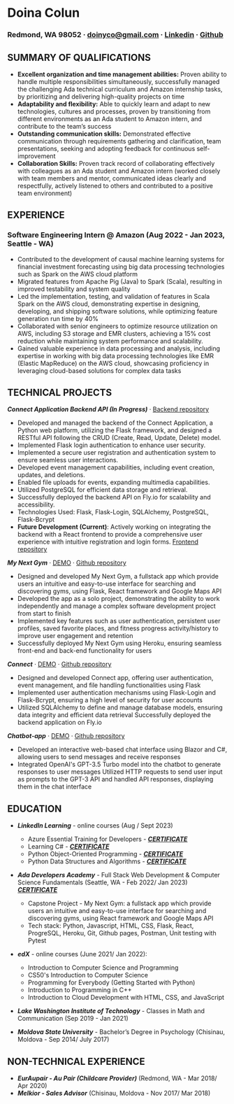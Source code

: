 # Doina Colun
### Redmond, WA 98052 · doinyco@gmail.com · [Linkedin](https://www.linkedin.com/in/doina-colun-97230a216/) · [Github](https://github.com/doinyco)

## SUMMARY OF QUALIFICATIONS
- **Excellent organization and time management abilities:** Proven ability to handle multiple responsibilities simultaneously, successfully managed the challenging Ada technical curriculum and Amazon internship tasks, by prioritizing and delivering high-quality projects on time
- **Adaptability and flexibility:** Able to quickly learn and adapt to new technologies, cultures and processes, proven by transitioning from different environments as an Ada student to Amazon intern, and contribute to the team’s success
- **Outstanding communication skills:** Demonstrated effective communication through requirements gathering and clarification, team presentations, seeking and adopting feedback for continuous self-improvement
- **Collaboration Skills:** Proven track record of collaborating effectively with colleagues as an Ada student and Amazon intern (worked closely with team members and mentor, communicated ideas clearly and respectfully, actively listened to others and contributed to a positive team environment)

## EXPERIENCE

### Software Engineering Intern @ Amazon (Aug 2022 - Jan 2023, Seattle - WA)
- Contributed to the development of causal machine learning systems for financial investment forecasting using big data processing technologies such as Spark on the AWS cloud platform
- Migrated features from Apache Pig (Java) to Spark (Scala), resulting in improved testability and system quality
- Led the implementation, testing, and validation of features in Scala Spark on the AWS cloud, demonstrating expertise in designing, developing, and shipping software solutions, while optimizing feature generation run time by 40%
- Collaborated with senior engineers to optimize resource utilization on AWS, including S3 storage and EMR clusters, achieving a 15% cost reduction while maintaining system performance and scalability.
- Gained valuable experience in data processing and analysis, including expertise in working with big data processing technologies like EMR (Elastic MapReduce) on the AWS cloud, showcasing proficiency in leveraging cloud-based solutions for complex data tasks


## TECHNICAL PROJECTS

***Connect Application Backend API (In Progress)*** · [Backend repository](https://github.com/doinyco/connect-application-backend)
* Developed and managed the backend of the Connect Application, a Python web platform, utilizing the Flask framework, and designed a RESTful API following the CRUD (Create, Read, Update, Delete) model.
* Implemented Flask login authentication to enhance user security.
* Implemented a secure user registration and authentication system to ensure seamless user interactions.
* Developed event management capabilities, including event creation, updates, and deletions.
* Enabled file uploads for events, expanding multimedia capabilities.
* Utilized PostgreSQL for efficient data storage and retrieval.
* Successfully deployed the backend API on Fly.io for scalability and accessibility.
* Technologies Used: Flask, Flask-Login, SQLAlchemy, PostgreSQL, Flask-Bcrypt
* **Future Development (Current)**: Actively working on integrating the backend with a React frontend to provide a comprehensive user experience with intuitive registration and login forms. [Frontend repository](https://github.com/doinyco/connect-application-frontend)

***My Next Gym*** · [DEMO](https://www.youtube.com/watch?v=VFmsh5oNHYA) · [Github repository](https://github.com/doinyco/Backend-next-gym)
- Designed and developed My Next Gym, a fullstack app which provide users an intuitive and easy-to-use interface for
searching and discovering gyms, using Flask, React framework and Google Maps API
- Developed the app as a solo project, demonstrating the ability to work independently and manage a complex software
development project from start to finish
- Implemented key features such as user authentication, persistent user profiles, saved favorite places, and fitness progress
activity/history to improve user engagement and retention
- Successfully deployed My Next Gym using Heroku, ensuring seamless front-end and back-end functionality for users

***Connect*** · [DEMO](https://www.youtube.com/watch?v=Kvo4XRs--YE) · [Github repository](https://github.com/doinyco/connect-application-backend)
- Designed and developed Connect app,  offering user authentication, event management, and file handling functionalities using Flask
- Implemented user authentication mechanisms using Flask-Login and Flask-Bcrypt, ensuring a high level of security for user accounts
- Utilized SQLAlchemy to define and manage database models, ensuring data integrity and efficient data retrieval
Successfully deployed the backend application on Fly.io 

***Chatbot-app*** · [DEMO](https://www.youtube.com/watch?v=GIxmI2cO_YU) · [Github repository](https://github.com/doinyco/chatbot_application)
- Developed an interactive web-based chat interface using Blazor and C#, allowing users to send messages and receive responses 
- Integrated OpenAI's GPT-3.5 Turbo model into the chatbot to generate responses to user messages
Utilized HTTP requests to send user input as prompts to the GPT-3 API and handled API responses, displaying them in the chat interface


## EDUCATION
- ***LinkedIn Learning*** - online courses (Aug / Sept 2023)
  - Azure Essential Training for Developers - ***[CERTIFICATE](https://www.docdroid.net/H4REDAb/certificateofcompletion-azure-essential-training-for-developers-pdf)***
  - Learning C# - ***[CERTIFICATE](https://www.docdroid.net/dlXBygc/certificateofcompletion-learning-c-pdf)***
  - Python Object-Oriented Programming - ***[CERTIFICATE](https://www.docdroid.net/GzKh3pm/certificateofcompletion-python-objectoriented-programming-2-pdf)***
  - Python Data Structures and Algorithms - ***[CERTIFICATE](https://www.docdroid.net/TdUS7fj/certificateofcompletion-python-data-structures-and-algorithms-pdf)***
  
- ***Ada Developers Academy*** - Full Stack Web Development & Computer Science Fundamentals  (Seattle, WA - Feb 2022/ Jan 2023) ***[CERTIFICATE](https://www.docdroid.net/n1xY0qg/doinas-certificate-pdf)***
  - Capstone Project - My Next Gym: a fullstack app which provide users an intuitive and easy-to-use interface for searching and discovering gyms, using React framework and Google Maps API
  - Tech stack: Python, Javascript, HTML, CSS, Flask, React, ProgreSQL, Heroku, Git, Github pages, Postman, Unit testing with Pytest
- ***edX*** - online courses (June 2021/ Jan 2022): 
  - Introduction to Computer Science and Programming
  - CS50's Introduction to Computer Science 
  - Programming for Everybody (Getting Started with Python)
  - Introduction to Programming in C++
  - Introduction to Cloud Development with HTML, CSS, and JavaScript
- ***Lake Washington Institute of Technology*** - Classes in Math and Communication (Sep 2019 - Jan 2021)
- ***Moldova State University*** - Bachelor’s Degree in Psychology (Chisinau, Moldova - Sep 2014/ July 2017)

## NON-TECHNICAL EXPERIENCE
  - ***EurAupair - Au Pair (Childcare Provider)*** (Redmond, WA - Mar 2018/ Apr 2020)
  - ***Melkior - Sales Advisor*** (Chisinau, Moldova - Nov 2017/ Mar 2018)
